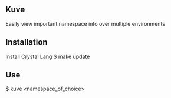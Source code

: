 ## Kuve
Easily view important namespace info over multiple environments

## Installation
Install Crystal Lang
$ make update

## Use
$ kuve <namespace_of_choice>

